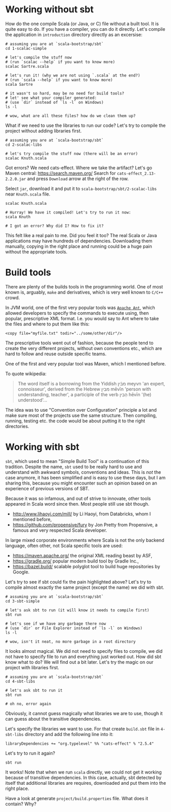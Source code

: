 # Working without sbt

How do the one compile Scala (or Java, or C) file without a built tool. It is
quite easy to do. If you have a compiler, you can do it directly. Let's compile
the application in `introduction` directory directly as an excersise:
```
# assuming you are at `scala-bootstrap/sbt`
cd 1-scalac-simple

# let's compile the stuff now
# (run `scalac --help` if you want to know more)
scalac Sartre.scala

# let's run it! (why we are not using `.scala` at the end?)
# (run `scala --help` if you want to know more)
scala Sartre

# it wasn't so hard, may be no need for build tools?
# let' see what your compiler generated:
# (use `dir` instead of `ls -l` on Windows)
ls -l

# wow, what are all these files? how do we clean them up?
```

What if we need to use the libraries to run our code? Let's try to compile the
project without adding libraries first.
```
# assuming you are at `scala-bootstrap/sbt`
cd 2-scalac-libs

# let's try compile the stuff now (there will be an error)
scalac Knuth.scala
```

Got errors? We need cats-effect. Where we take the artifact?
Let's go Maven central: https://search.maven.org/
Search for `cats-effect_2.13-2.2.0.jar` and press `Download` arrow
at the right of the row.

Select `jar`, download it and put it to `scala-bootstrap/sbt/2-scalac-libs` near
`Knuth.scala` file.
```
scalac Knuth.scala

# Hurray! We have it compiled! Let's try to run it now:
scala Knuth

# I got an error? Why did I? How to fix it?
```

This felt like a real pain to me. Did you feel it too? The real Scala or Java
applications may have hundreds of dependencies. Downloading them manually,
copying in the right place and running could be a huge pain without the appropriate
tools.

# Build tools

There are plenty of the builds tools in the programming world. One of most known
is, arguably, `make` and derivatives, which is very well known to `C/C++` crowd.

In JVM world, one of the first very popular tools was
[`Apache Ant`](https://ant.apache.org/), which allowed developers to specify the
commands to execute using, then popular, prescriptive XML format. I.e. you would
say to Ant where to take the files and where to put them like this:
```
<copy file="myfile.txt" todir="../some/other/dir"/>
```

The prescriptive tools went out of fashion, because the people tend to create
the very different projects, without own conventions etc., which are hard to
follow and reuse outside specific teams.

One of the first and very popular tool was Maven, which I mentioned before.

To quote wikipedia:
> The word itself is a borrowing from the Yiddish מבֿין meyvn 'an expert,
connoisseur', derived from the Hebrew מבין‎ mēvīn 'person with understanding,
teacher', a participle of the verb הֵבִין‎ hēvīn '(he) understood'...

The idea was to use "Convention over Configuration" principle a lot and make
sure most of the projects use the same structure. Then compiling, running,
testing etc. the code would be about putting it to the right directories.

# Working with sbt

`sbt`, which used to mean "Simple Build Tool" is a continuation of this
tradition. Despite the name, `sbt` used to be really hard to use and understand
with awkward symbols, conventions and ideas. This is _not_ the case anymore,
it has been simplified and is easy to use these days, but I am sharing this,
because you might encounter such an opinion based on an experience of previous versions of SBT.

Because it was so infamous, and out of strive to innovate, other tools appeared
in Scala word since then. Most people still use sbt though.
- http://www.lihaoyi.com/mill/ by Li Haoyi, from Databricks, whom I mentioned before,
- https://github.com/propensive/fury by Jon Pretty from Propensive, a famous and
  very respected Scala developer.

In large mixed corporate environments where Scala is not the only backend
language, often other, not Scala specific tools are used:
- https://maven.apache.org/ the original XML reading beast by ASF,
- https://gradle.org/ popular modern build tool by Gradle Inc.,
- https://bazel.build/ scalable polyglot tool to build huge repositories by Google.

Let's try to see if sbt could fix the pain highlighted above? Let's try to
compile almost exactly the same project (except the name) we did with sbt.

```
# assuming you are at `scala-bootstrap/sbt`
cd 3-sbt-simple

# let's ask sbt to run (it will know it needs to compile first)
sbt run

# let's see if we have any garbage there now
# (use `dir` or File Explorer instead of `ls -l` on Windows)
ls -l

# wow, isn't it neat, no more garbage in a root directory
```

It looks almost magical. We did not need to specify files to compile,
we did not have to specify file to run and everything just worked out.
How did sbt know what to do? We will find out a bit later. Let's
try the magic on our project with libraries first.

```
# assuming you are at `scala-bootstrap/sbt`
cd 4-sbt-libs

# let's ask sbt to run it
sbt run

# oh no, error again
```

Obviously, it cannot guess magically what libraries we are to use,
though it can guess about the transitive dependencies.

Let's specify the libraries we want to use. For that create `build.sbt`
file in `4-sbt-libs` directory and add the following line into it:
```
libraryDependencies += "org.typelevel" %% "cats-effect" % "2.5.4"
```

Let's try to run it again?
```
sbt run
```
It works! Note that when we run `scala` directly, we could not get it working
because of transitive dependencies. In this case, actually, sbt detected by
itself that additional libraries are requires, downloaded and put them
into the right place.

Have a look at generate `project/build.properties` file. What does it contain?
Why?
